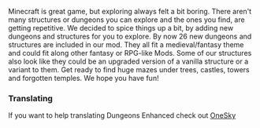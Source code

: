 Minecraft is great game, but exploring always felt a bit boring.
There aren't many structures or dungeons you can explore and the ones you find, are getting repetitive.
We decided to spice things up a bit, by adding new dungeons and structures for you to explore.
By now 26 new dungeons and structures are included in our mod.
They all fit a medieval/fantasy theme and could fit along other fantasy or RPG-like Mods.
Some of our structures also look like they could be an upgraded version of a vanilla structure or a variant to them.
Get ready to find huge mazes under trees, castles, towers and forgotten temples.
We hope you have fun!

### Translating
If you want to help translating Dungeons Enhanced check out [OneSky](https://ametrin-studios-mods.oneskyapp.com/collaboration/project?id=187381)